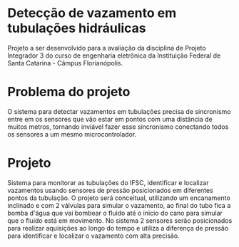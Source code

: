 # Detecção de vazamento em tubulações hidráulicas
Projeto a ser desenvolvido para a avaliação da disciplina de Projeto Integrador 3 do curso de engenharia eletrônica da Instituição Federal de Santa Catarina - Câmpus Florianópolis.

# Problema do projeto
O sistema para detectar vazamentos em tubulações precisa de sincronismo entre em os sensores que vão estar em pontos com uma distância de muitos metros, tornando inviável fazer esse sincronismo conectando todos os sensores a um mesmo microcontrolador.

# Projeto
Sistema para monitorar as tubulações do IFSC, identificar e localizar vazamentos usando sensores de pressão posicionados em diferentes pontos da tubulação.
O projeto será conceitual, utilizando um encanamento inclinado e com 2 válvulas para simular o vazamento, ao final do tubo fica a bomba d'água que vai bombear o fluido até o inicio do cano para simular que o fluido está em movimento. No sistema 2 sensores serão posicionados para realizar aquisições ao longo do tempo e utiliza a diferença de pressão para identificar e localizar o vazamento com alta precisão.
